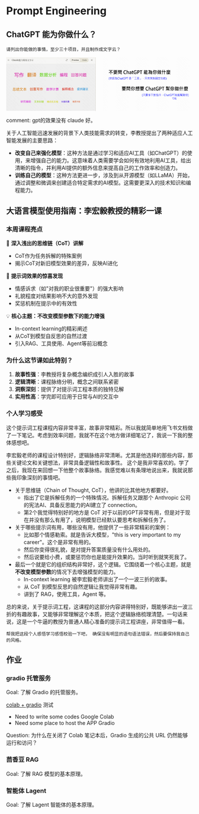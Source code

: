 # Prompt Engineering


## ChatGPT 能为你做什么？

```
请列出你能做的事情，至少三十项目，并且制作成文字云？
```

<div style="display: flex; justify-content: space-between;">
  <img src="imgs/w2_1.png" alt="Image 1" style="width: 48%;">
  <img src="imgs/w2_2.png" alt="Image 2" style="width: 48%;">
</div>

comment: gpt的效果没有 claude 好。


关于人工智能迅速发展的背景下人类技能需求的转变，李教授提出了两种适应人工智能发展的主要思路：

- **改变自己来强化模型**：这种方法是通过学习和适应AI工具（如ChatGPT）的使用，来增强自己的能力。这意味着人类需要学会如何有效地利用AI工具，给出清晰的指令，并利用AI提供的额外信息来提高自己的工作效率和创造力。
- **训练自己的模型**：这种方法更进一步，涉及到从开源模型（如LLaMA）开始，通过调整和微调来创建适合特定需求的AI模型。这需要更深入的技术知识和编程能力。


## 大语言模型使用指南：李宏毅教授的精彩一课


### 本周课程亮点

🌟 **深入浅出的思维链（CoT）讲解**
- CoT作为任务拆解的特殊案例
- 揭示CoT对新旧模型效果的差异，反映AI进化

🧠 **提示词效果的惊喜发现**
- 情感诉求（如"对我的职业很重要"）的强大影响
- 礼貌程度对结果影响不大的意外发现
- 奖惩机制在提示中的有效性

💡 **核心主题：不改变模型参数下的能力增强**
- In-context learning的精彩阐述
- 从CoT到模型自反思的自然过渡
- 引入RAG、工具使用、Agent等前沿概念

### 为什么这节课如此特别？

1. **故事性强**：李教授将复杂概念编织成引人入胜的故事
2. **逻辑清晰**：课程脉络分明，概念之间联系紧密
3. **洞察深刻**：提供了对提示词工程本质的独特见解
4. **实用性高**：学完即可应用于日常与AI的交互中




### 个人学习感受

这个提示词工程课程内容非常丰富，故事非常精彩。所以我就简单地用飞书文档做了一下笔记。考虑到效率问题，我就不在这个地方做详细笔记了，我说一下我的整体感想吧。

李宏毅老师的课程设计特别好，逻辑脉络非常清晰。尤其是他选择的那些内容，那些关键论文和关键想法，非常具备逻辑性和故事性。
这个是我非常喜欢的。学了之后，我现在来回想一下他整个故事脉络。我感觉难以有条理地说出来，我就说那些我印象深刻的事情吧。
- 关于思维链（Chain of Thought, CoT），他讲的比其他地方都要好。
  - 指出了它是拆解任务的一个特殊情况。拆解任务又跟那个 Anthropic 公司的宪法AI、具备反思能力的AI建立了 connection。
  - 第2个我觉得特别好的地方是 CoT 对于以前的GPT非常有用，但是对于现在并没有那么有用了，说明模型已经默认要思考和拆解任务了。
- 关于哪些提示词有用，哪些没有用，他提供了一些非常精彩的案例：
  - 比如那个情感勒索。就是告诉大模型，"this is very important to my career"。这个是非常有用的。
  - 然后你变得很礼貌，是对提升答案质量没有什么用处的。
  - 然后说要给小费，或要惩罚你也是能提升效果的。当时听到就笑死我了。
- 最后一个就是它的组织结构非常好，这个逻辑。它围绕着一个核心主题，就是**不改变模型参数**的情况下去增强模型的能力。
  - In-context learning 被李宏毅老师讲出了一个一波三折的故事。
  - 从 CoT 到模型反思的自然逻辑让我觉得非常有趣。
  - 讲到了 RAG，使用工具，Agent 等。

总的来说，关于提示词工程，这课程的这部分内容讲得特别好，既能够讲出一波三折的有趣故事，又能够非常理解这个本质，把这个逻辑脉络梳理清楚。一句话来说，这是一个牛逼的教授为普通人精心准备的提示词工程讲座，非常值得一看。


```
帮我把这段个人感悟学习感悟校验一下吧， 确保没有明显的语句语法错误，然后要保持我自己的风格。
```

## 作业

### gradio 托管服务

Goal: 了解 Gradio 的托管服务。

[colab + gradio](https://colab.research.google.com/drive/1N7WTdVseHg4pNQpDMENo2aHOfsCS2-If?usp=sharing#scrollTo=jM5uD31QPMQw) 测试
   - Need to write some codes         Google Colab 
   - Need some place to host the APP        Gradio

Question: 为什么在关闭了 Colab 笔记本后，Gradio 生成的公共 URL 仍然能够运行和访问？


### 茴香豆 RAG

Goal: 了解 RAG 模型的基本原理。



### 智能体 Lagent

Goal: 了解 Lagent 智能体的基本原理。








